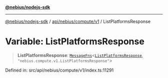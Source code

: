 [**@nebius/nodejs-sdk**](../../../../../README.md)

---

[@nebius/nodejs-sdk](../../../../../README.md) / [api/nebius/compute/v1](../README.md) / ListPlatformsResponse

# Variable: ListPlatformsResponse

> **ListPlatformsResponse**: [`MessageFns`](../../../../../runtime/protos/core/interfaces/MessageFns.md)\<[`ListPlatformsResponse`](../interfaces/ListPlatformsResponse.md), `"nebius.compute.v1.ListPlatformsResponse"`\>

Defined in: src/api/nebius/compute/v1/index.ts:11291
